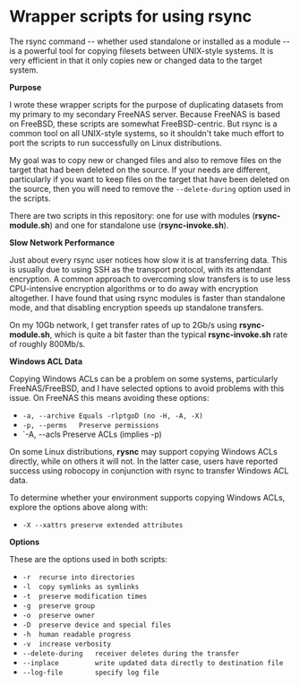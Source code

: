 # Wrapper scripts for using rsync

The rsync command -- whether used standalone or installed as a module -- is a powerful tool for copying filesets between UNIX-style systems. It is very efficient in that it only copies new or changed data to the target system.

__Purpose__

I wrote these wrapper scripts for the purpose of duplicating datasets from my primary to my secondary FreeNAS server. Because FreeNAS is based on FreeBSD, these scripts are somewhat FreeBSD-centric. But rsync is a common tool on all UNIX-style systems, so it shouldn't take much effort to port the scripts to run successfully on Linux distributions.

My goal was to copy new or changed files and also to remove files on the target that had been deleted on the source. If your needs are different, particularly if you want to keep files on the target that have been deleted on the source, then you will need to remove the `--delete-during` option used in the scripts.

There are two scripts in this repository: one for use with modules (__rsync-module.sh__) and one for standalone use (__rsync-invoke.sh__).

__Slow Network Performance__

Just about every rsync user notices how slow it is at transferring data. This is usually due to using SSH as the transport protocol, with its attendant encryption. A common approach to overcoming slow transfers is to use less CPU-intensive encryption algorithms or to do away with encryption altogether. I have found that using rsync modules is faster than standalone mode, and that disabling encryption speeds up standalone transfers.

On my 10Gb network, I get transfer rates of up to 2Gb/s using __rsync-module.sh__, which is quite a bit faster than the typical __rsync-invoke.sh__ rate of roughly 800Mb/s.

__Windows ACL Data__

Copying Windows ACLs can be a problem on some systems, particularly FreeNAS/FreeBSD, and I have selected options to avoid problems with this issue. On FreeNAS this means avoiding these options:

- `-a, --archive Equals -rlptgoD (no -H, -A, -X)`
- `-p, --perms   Preserve permissions`
- `-A, --acls    Preserve ACLs (implies -p)

On some Linux distributions, __rysnc__ may support copying Windows ACLs directly, while on others it will not. In the latter case, users have reported success using robocopy in conjunction with rsync to transfer Windows ACL data.

To determine whether your environment supports copying Windows ACLs, explore the options above along with:
- `-X --xattrs preserve extended attributes`

__Options__

These are the options used in both scripts:
- `-r  recurse into directories`
- `-l  copy symlinks as symlinks`
- `-t  preserve modification times`
- `-g  preserve group`
- `-o  preserve owner`
- `-D  preserve device and special files`
- `-h  human readable progress`
- `-v  increase verbosity`
- `--delete-during   receiver deletes during the transfer`
- `--inplace         write updated data directly to destination file`
- `--log-file        specify log file`
